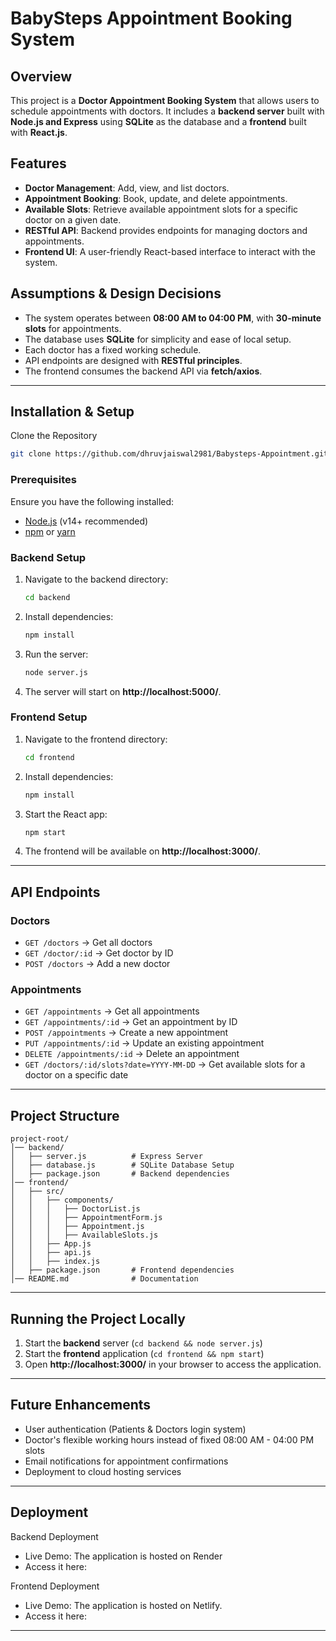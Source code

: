 # BabySteps Appointment Booking System

## Overview
This project is a **Doctor Appointment Booking System** that allows users to schedule appointments with doctors. It includes a **backend server** built with **Node.js and Express** using **SQLite** as the database and a **frontend** built with **React.js**.

## Features
- **Doctor Management**: Add, view, and list doctors.
- **Appointment Booking**: Book, update, and delete appointments.
- **Available Slots**: Retrieve available appointment slots for a specific doctor on a given date.
- **RESTful API**: Backend provides endpoints for managing doctors and appointments.
- **Frontend UI**: A user-friendly React-based interface to interact with the system.

## Assumptions & Design Decisions
- The system operates between **08:00 AM to 04:00 PM**, with **30-minute slots** for appointments.
- The database uses **SQLite** for simplicity and ease of local setup.
- Each doctor has a fixed working schedule.
- API endpoints are designed with **RESTful principles**.
- The frontend consumes the backend API via **fetch/axios**.

---

## Installation & Setup

Clone the Repository

   ```bash
   git clone https://github.com/dhruvjaiswal2981/Babysteps-Appointment.git
   ```

### Prerequisites
Ensure you have the following installed:
- [Node.js](https://nodejs.org/) (v14+ recommended)
- [npm](https://www.npmjs.com/) or [yarn](https://yarnpkg.com/)

### Backend Setup

1. Navigate to the backend directory:
   ```sh
   cd backend
   ```
2. Install dependencies:
   ```sh
   npm install
   ```
3. Run the server:
   ```sh
   node server.js
   ```
4. The server will start on **http://localhost:5000/**.

### Frontend Setup

1. Navigate to the frontend directory:
   ```sh
   cd frontend
   ```
2. Install dependencies:
   ```sh
   npm install
   ```
3. Start the React app:
   ```sh
   npm start
   ```
4. The frontend will be available on **http://localhost:3000/**.

---

## API Endpoints

### **Doctors**
- `GET /doctors` → Get all doctors
- `GET /doctor/:id` → Get doctor by ID
- `POST /doctors` → Add a new doctor

### **Appointments**
- `GET /appointments` → Get all appointments
- `GET /appointments/:id` → Get an appointment by ID
- `POST /appointments` → Create a new appointment
- `PUT /appointments/:id` → Update an existing appointment
- `DELETE /appointments/:id` → Delete an appointment
- `GET /doctors/:id/slots?date=YYYY-MM-DD` → Get available slots for a doctor on a specific date

---

## Project Structure

```
project-root/
│── backend/
│   ├── server.js          # Express Server
│   ├── database.js        # SQLite Database Setup
│   ├── package.json       # Backend dependencies
│── frontend/
│   ├── src/
│   │   ├── components/
│   │   │   ├── DoctorList.js
│   │   │   ├── AppointmentForm.js
│   │   │   ├── Appointment.js
│   │   │   ├── AvailableSlots.js
│   │   ├── App.js
│   │   ├── api.js
│   │   ├── index.js
│   ├── package.json       # Frontend dependencies
│── README.md              # Documentation
```

---

## Running the Project Locally
1. Start the **backend** server (`cd backend && node server.js`)
2. Start the **frontend** application (`cd frontend && npm start`)
3. Open **http://localhost:3000/** in your browser to access the application.

---

## Future Enhancements
- User authentication (Patients & Doctors login system)
- Doctor's flexible working hours instead of fixed 08:00 AM - 04:00 PM slots
- Email notifications for appointment confirmations
- Deployment to cloud hosting services

---


## Deployment

Backend Deployment
   - Live Demo: The application is hosted on Render
   - Access it here: 

Frontend Deployment
   - Live Demo: The application is hosted on Netlify.
   - Access it here: 
---